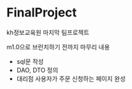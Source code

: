 # FinalProject
kh정보교육원 마지막 팀프로젝트

m1.0으로 브런치하기 전까지 마무리 내용
- sql문 작성
- DAO, DTO 정의
- 대리점 사용자가 주문 신청하는 페이지 완성
